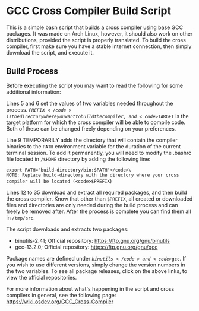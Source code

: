 <h1>GCC Cross Compiler Build Script</h1>

This is a simple bash script that builds a cross compiler using base GCC packages. It was made on Arch Linux, however, it should also work on other distributions, provided the script is properly translated. To build the cross compiler, first make sure you have a stable internet connection, then simply download the script, and execute it. 

<h2>Build Process</h2>

Before executing the script you may want to read the following for some additional information:

Lines 5 and 6 set the values of two variables needed throughout the process. <code>$PREFIX</code> is the directory where you want to build the compiler, and <code>$TARGET</code> is the target platform for which the cross compiler will be able to compile code. Both of these can be changed freely depending on your preferences.

Line 9 TEMPORARILY adds the directory that will contain the compiler binaries to the <code>PATH</code> environment variable for the duration of the current terminal session. To add it permanently, you will need to modify the .bashrc file located in <code>/$HOME</code> directory by adding the following line:

<code>export PATH="build-directory/bin:$PATH"</code>\
NOTE: Replace build-directory with the directory where your cross compiler will be located (<code>$PREFIX</code>)

Lines 12 to 35 download and extract all required packages, and then build the cross compiler. Know that other than <code>$PREFIX</code>, all created or downloaded files and directories are only needed during the build process and can freely be removed after. After the process is complete you can find them all in <code>/tmp/src</code>.

The script downloads and extracts two packages:
* binutils-2.41; Official repository: https://ftp.gnu.org/gnu/binutils
* gcc-13.2.0; Official repository: https://ftp.gnu.org/gnu/gcc

Package names are defined under <code>$binutils</code> and <code>$gcc</code>. If you wish to use different versions, simply change the version numbers in the two variables. To see all package releases, click on the above links, to view the official repositories. 

For more information about what's happening in the script and cross compilers in general, see the following page:\
https://wiki.osdev.org/GCC_Cross-Compiler
